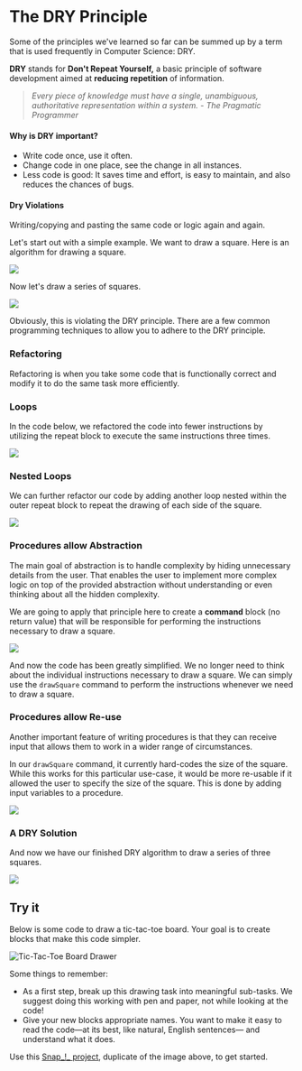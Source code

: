 # The DRY Principle

Some of the principles we've learned so far can be summed up by a term that is used frequently in Computer Science: DRY.

**DRY** stands for **Don't Repeat Yourself,** a basic principle of software development aimed at **reducing repetition** of information.

> _Every piece of knowledge must have a single, unambiguous, authoritative representation within a system. - The Pragmatic Programmer_

#### Why is DRY important?

* Write code once, use it often.
* Change code in one place, see the change in all instances.
* Less code is good: It saves time and effort, is easy to maintain, and also reduces the chances of bugs.

#### Dry Violations

Writing/copying and pasting the same code or logic again and again.

Let's start out with a simple example. We want to draw a square. Here is an algorithm for drawing a square.

![](../.gitbook/assets/image%20%283%29.png)

Now let's draw a series of squares.

![](../.gitbook/assets/image%20%28123%29.png)

Obviously, this is violating the DRY principle. There are a few common programming techniques to allow you to adhere to the DRY principle.

### Refactoring

Refactoring is when you take some code that is functionally correct and modify it to do the same task more efficiently.

### Loops

In the code below, we refactored the code into fewer instructions by utilizing the repeat block to execute the same instructions three times.

![](../.gitbook/assets/image%20%2871%29.png)

### Nested Loops

We can further refactor our code by adding another loop nested within the outer repeat block to repeat the drawing of each side of the square.

![](../.gitbook/assets/image%20%2838%29.png)

### Procedures allow Abstraction

The main goal of abstraction is to handle complexity by hiding unnecessary details from the user. That enables the user to implement more complex logic on top of the provided abstraction without understanding or even thinking about all the hidden complexity.

We are going to apply that principle here to create a **command** block \(no return value\) that will be responsible for performing the instructions necessary to draw a square.

![](../.gitbook/assets/image%20%2896%29.png)

And now the code has been greatly simplified. We no longer need to think about the individual instructions necessary to draw a square. We can simply use the `drawSquare` command to perform the instructions whenever we need to draw a square.

### Procedures allow Re-use

Another important feature of writing procedures is that they can receive input that allows them to work in a wider range of circumstances.

In our `drawSquare` command, it currently hard-codes the size of the square. While this works for this particular use-case, it would be more re-usable if it allowed the user to specify the size of the square. This is done by adding input variables to a procedure.

![](../.gitbook/assets/image%20%28125%29.png)

### A DRY Solution

And now we have our finished DRY algorithm to draw a series of three squares.

![](../.gitbook/assets/image%20%2860%29.png)

## Try it

Below is some code to draw a tic-tac-toe board. Your goal is to create blocks that make this code simpler.

![Tic-Tac-Toe Board Drawer](https://beautyjoy.github.io/bjc-r/img/abstraction/complicated-tic-tac-toe.png)

Some things to remember:

* As a first step, break up this drawing task into meaningful sub-tasks. We suggest doing this working with pen and paper, not while looking at the code!
* Give your new blocks appropriate names. You want to make it easy to read the code—at its best, like natural, English sentences— and understand what it does.

Use this [Snap_!_ project](http://snap.berkeley.edu/snapsource/snap.html#open:https://beautyjoy.github.io/bjc-r/prog/building-blocks/complicated-tic-tac-toe.xml), duplicate of the image above, to get started.

